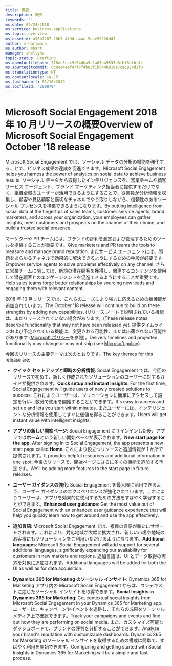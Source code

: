 ```yaml
---
title: 概要
description: 概要
keywords: ''
ms.date: 09/24/2018
ms.service: business-applications
ms.topic: overview
ms.assetid: a96b7287-28b7-4f9d-a4ae-5eae53226d47
author: m-hartmann
ms.author: mhart
manager: shellyha
topic-status: Drafting
ms.openlocfilehash: 378ec5ccc9f64dba9e2a87e49537b8fbf8bfbf4e
ms.sourcegitcommit: 0c8ca4eaf47f7f4b83f1b544b910e7cac92bd1f0
ms.translationtype: HT
ms.contentlocale: ja-JP
ms.lasthandoff: 01/10/2019
ms.locfileid: "200079"
---
```

#  <a name="overview-of-microsoft-social-engagement-october-18-release"></a><span data-ttu-id="252f0-103">Microsoft Social Engagement 2018 年 10 月リリースの概要</span><span class="sxs-lookup"><span data-stu-id="252f0-103">Overview of Microsoft Social Engagement October '18 release</span></span>


<span data-ttu-id="252f0-104">Microsoft Social Engagement では、ソーシャル データの分析の機能を強化することで、ビジネス成果の達成を促進できます。</span><span class="sxs-lookup"><span data-stu-id="252f0-104">Microsoft Social Engagement helps you harness the power of analytics on social data to achieve business results.</span></span> <span data-ttu-id="252f0-105">ソーシャル データから取得したインテリジェンスを、営業チームや顧客サービス エージェント、ブランド マーケティング担当者に提供するだけでなく、組織全域のユーザーが活用できるようにすることで、従業員が分析情報を収集し、顧客や見込顧客と適切なチャネルでやり取りしながら、信頼性のあるソーシャル プレゼンスを構築できるようになります。</span><span class="sxs-lookup"><span data-stu-id="252f0-105">By putting intelligence from social data at the fingertips of sales teams, customer service agents, brand marketers, and across your organization, your employees can gather insights, meet customers and prospects on the channel of their choice, and build a trusted social presence.</span></span>

<span data-ttu-id="252f0-106">マーケターや PR チームには、ブランドの評判を測定および管理するためのツールを提供することが重要です。</span><span class="sxs-lookup"><span data-stu-id="252f0-106">Give marketers and PR teams the tools to measure and manage brand reputation.</span></span> <span data-ttu-id="252f0-107">またサービス エージェントには、問題をあらゆるチャネルで効果的に解決できるようにするための手段が必要です。</span><span class="sxs-lookup"><span data-stu-id="252f0-107">Empower service agents to solve problems effectively on any channel.</span></span> <span data-ttu-id="252f0-108">さらに営業チームに関しては、新規の潜在顧客を獲得し、関連するコンテンツを使用して潜在顧客とのエンゲージメントを促進できるようにすることが重要です。</span><span class="sxs-lookup"><span data-stu-id="252f0-108">Help sales teams forge better relationships by sourcing new leads and engaging them with relevant content.</span></span> 

<span data-ttu-id="252f0-109">2018 年 10 月リリースでは、これらのニーズにより強力に応えるための新機能が追加されています。</span><span class="sxs-lookup"><span data-stu-id="252f0-109">The October '18 release will continue to build on these strengths by adding new capabilities.</span></span> <span data-ttu-id="252f0-110">(リリース ノートで説明されている機能は、まだリリースされていない場合があります。</span><span class="sxs-lookup"><span data-stu-id="252f0-110">(These release notes describe functionality that may not have been released yet.</span></span> <span data-ttu-id="252f0-111">提供タイムラインおよび予定されている機能は、変更される可能性、または出荷されない可能性があります ([Microsoft ポリシー](https://go.microsoft.com/fwlink/p/?linkid=2007332)を参照)。</span><span class="sxs-lookup"><span data-stu-id="252f0-111">Delivery timelines and projected functionality may change or may not ship (see [Microsoft policy](https://go.microsoft.com/fwlink/p/?linkid=2007332)).</span></span>

<span data-ttu-id="252f0-112">今回のリリースの主要テーマは次のとおりです。</span><span class="sxs-lookup"><span data-stu-id="252f0-112">The key themes for this release are:</span></span>

- <span data-ttu-id="252f0-113">**クイック セットアップと即時の分析情報**: Social Engagement では、今回のリリースで初めて、新しく作成されたソリューションのユーザーに対するガイドが提供されます。</span><span class="sxs-lookup"><span data-stu-id="252f0-113">**Quick setup and instant insights**: For the first time, Social Engagement will guide users of newly created solutions to success.</span></span> <span data-ttu-id="252f0-114">これによりユーザーは、ソリューションに簡単にアクセスして設定を行い、数分で使用を開始することができます。</span><span class="sxs-lookup"><span data-stu-id="252f0-114">It's easy to access and set up and lets you start within minutes.</span></span> <span data-ttu-id="252f0-115">またユーザーには、インテリジェントな分析情報を使用してすぐに価値を得ることができます。</span><span class="sxs-lookup"><span data-stu-id="252f0-115">Users will get instant value with intelligent insights.</span></span>

- <span data-ttu-id="252f0-116">**アプリの新しい開始ページ**: Social Engagement にサインインした後、アプリでは**ホーム**という新しい開始ページが表示されます。</span><span class="sxs-lookup"><span data-stu-id="252f0-116">**New start page for the app**: After signing in to Social Engagement, the app presents a new start page called **Home**.</span></span> <span data-ttu-id="252f0-117">これにより役立つリソースと追加情報が 1 か所で提供されます。</span><span class="sxs-lookup"><span data-stu-id="252f0-117">It provides helpful resources and additional information in one spot.</span></span> <span data-ttu-id="252f0-118">今後のリリースで、開始ページにさらに多くの機能を追加する予定です。</span><span class="sxs-lookup"><span data-stu-id="252f0-118">We'll be adding more features to the start page in future releases.</span></span>

- <span data-ttu-id="252f0-119">**ユーザー ガイダンスの強化**: Social Engagement を最大限に活用できるよう、ユーザー ガイダンスのエクスペリエンスが強化されています。これによりユーザーは、アプリを効果的に使用するための方法をすばやく学習することができます。</span><span class="sxs-lookup"><span data-stu-id="252f0-119">**Enhanced user guidance**: Get the most value out of Social Engagement with an enhanced user guidance experience that will help you quickly learn how to get around and use the app effectively.</span></span>

- <span data-ttu-id="252f0-120">**追加言語**: Microsoft Social Engagement では、複数の言語が新たにサポートされます。これにより、対応地域が大幅に拡大され、新しい市場や地域のお客様にもソリューションをご利用いただけるようになります。</span><span class="sxs-lookup"><span data-stu-id="252f0-120">**Additional languages**: Microsoft Social Engagement will add support for several additional languages, significantly expanding our availability for customers in new markets and regions.</span></span> <span data-ttu-id="252f0-121">追加言語は、UI とデータ取得の両方を対象に追加されます。</span><span class="sxs-lookup"><span data-stu-id="252f0-121">Additional languages will be added for both the UI as well as for data acquisition.</span></span>

- <span data-ttu-id="252f0-122">**Dynamics 365 for Marketing のソーシャル インサイト**: Dynamics 365 for Marketing アプリ内の Microsoft Social Engagement からは、コンテキストに応じたソーシャル インサイトを取得できます。</span><span class="sxs-lookup"><span data-stu-id="252f0-122">**Social Insights in Dynamics 365 for Marketing**: Get contextual social insights from Microsoft Social Engagement in your Dynamics 365 for Marketing app.</span></span> <span data-ttu-id="252f0-123">ユーザーは、キャンペーンやイベントを追跡し、それらの成果をソーシャル メディア上で確認できます。</span><span class="sxs-lookup"><span data-stu-id="252f0-123">Track your campaigns and events and find out how they are performing on social media.</span></span> <span data-ttu-id="252f0-124">また、カスタマイズ可能なダッシュボードで、ブランドの評判を分析することができます。</span><span class="sxs-lookup"><span data-stu-id="252f0-124">Analyze your brand's reputation with customizable dashboards.</span></span> <span data-ttu-id="252f0-125">Dynamics 365 for Marketing のソーシャル インサイトを取得するための構成は簡単で、すばやく利用を開始できます。</span><span class="sxs-lookup"><span data-stu-id="252f0-125">Configuring and getting started with Social Insights in Dynamics 365 for Marketing will be a simple and fast process.</span></span>
